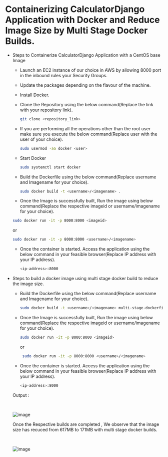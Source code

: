 # Containerizing CalculatorDjango Application with Docker and Reduce Image Size by Multi Stage Docker Builds.

- Steps to Containerize CalculatorDjango Application with a CentOS base Image
  
   - Launch an EC2 instance of our choice in AWS by allowing 8000 port in the inbound rules your Security Groups.
     
   - Update the packages depending on the flavour of the machine.
     
   - Install Docker.
     
   - Clone the Repository using the below command(Replace the link with your repository link).
     
     ```bash
     git clone <repository_link>
     ```
  - If you are performing  all the operations other than the root user make sure you execute the below command(Replace user with the user of your choice).

    ```bash
    sudo usermod -aG docker <user>
    ```

  - Start Docker

    ```bash
    sudo systemctl start docker
    ```
    
  - Build the Dockerfile using the below command(Replace username and Imagename for your choice).

    ```bash
    sudo docker build -t <username>/<imagename> .
    ```
    
  - Once the Image is successfully built, Run the image using below command(Replace the respective imageid or username/imagename for your choice).

   ```bash
   sudo docker run -it -p 8000:8000 <imageid>
   ```
   
   or

   ```bash
   sudo docker run -it -p 8000:8000 <username>/<imagename>
   ```

  - Once the container is started. Access the application using the below command in your feasible browser(Replace IP address with your IP address).

    ```bash
    <ip-address>:8000
    ```

- Steps to build a docker image using multi stage docker build to reduce the image size.

    - Build the Dockerfile using the below command(Replace username and Imagename for your choice).

      ```bash
      sudo docker build -t <username>/<imagename> multi-stage-dockerfile .
      ```
   - Once the Image is successfully built, Run the image using below command(Replace the respective imageid or username/imagename for your choice).

     ```bash
     sudo docker run -it -p 8000:8000 <imageid>
     ```
     
     or

     ```bash
      sudo docker run -it -p 8000:8000 <username>/<imagename>
     ```

   - Once the container is started. Access the application using the below command in your feasible browser(Replace IP address with your IP address).

     ```bash
     <ip-address>:8000
     ```

  Output :

  <br>

     ![image](https://github.com/Aravind-pendyala24/CalculatorDjangoApplication/assets/80102707/e0738f93-d58c-4505-b532-542f89753ade)


  Once the Respective builds are completed , We observe that the image size has recuced from 617MB to 171MB with multi stage docker builds.
  
  <br>
  
     ![image](https://github.com/Aravind-pendyala24/CalculatorDjangoApplication/assets/80102707/9662d2ce-6671-4f31-87b7-f5726b72d0d1)


     
     

      

    
